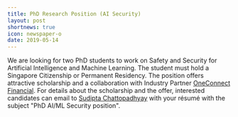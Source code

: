 ```yaml
---
title: PhD Research Position (AI Security)
layout: post
shortnews: true
icon: newspaper-o
date: 2019-05-14
---
```


<p style="text-align:justify">

We are looking for two PhD students to work on Safety and Security for Artificial Intelligence and Machine
Learning. 
The student must hold a Singapore Citizenship 
or Permanent Residency. The position offers attractive scholarship and a collaboration with Industry Partner
<a href="http://www.oneconnectft.com.sg" target="_blank"> OneConnect Financial</a>. For details about the scholarship and the offer, interested candidates can email to  <a href="mailto:sudipta_chattopadhyay@sutd.edu.sg" target="_blank"> Sudipta Chattopadhyay</a>   with your résumé with the subject "PhD AI/ML Security position".

</p>
